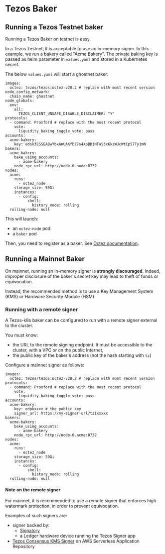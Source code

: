 # Tezos Baker

## Running a Tezos Testnet baker

Running a Tezos Baker on testnet is easy.

In a Tezos Testnet, it is acceptable to use an in-memory signer. In this example, we run a bakery called "Acme Bakery". The private baking key is passed as helm parameter in `values.yaml` and stored in a Kubernetes secret.

The below `values.yaml` will start a ghostnet baker:

```
images:
  octez: tezos/tezos:octez-v20.2 # replace with most recent version
node_config_network:
  chain_name: ghostnet
node_globals:
  env:
    all:
      TEZOS_CLIENT_UNSAFE_DISABLE_DISCLAIMER: "Y"
protocols:
  - command: Proxford # replace with the most recent protocol
    vote:
      liquidity_baking_toggle_vote: pass
accounts:
  acme-bakery:
    key: edsk3ESSEABwYbxAnUAKfbZ7s4XpBDiNFaS3xKkzWJcWtCp57Ty1mN
bakers:
  acme-bakery:
    bake_using_accounts:
      - acme-bakery
    node_rpc_url: http://node-0.node:8732
nodes:
  acme:
    runs:
      - octez_node
    storage_size: 50Gi
    instances:
      - config:
          shell:
            history_mode: rolling
  rolling-node: null
```

This will launch:

* an `octez-node` pod
* a `baker` pod

Then, you need to register as a baker. See [Octez documentation](https://tezos.gitlab.io/introduction/howtorun.html#register-and-check-your-rights).

## Running a Mainnet Baker

On mainnet, running an in-memory signer is **strongly discouraged**. Indeed, improper disclosure of the baker's secret key may lead to theft of funds or equivocation.

Instead, the recommended method is to use a Key Management System (KMS) or Hardware Security Module (HSM).

### Running with a remote signer

A Tezos-k8s baker can be configured to run with a remote signer external to the cluster.

You must know:
* the URL to the remote signing endpoint. It must be accessible to the cluster, with a VPC or on the public Internet,
* the public key of the baker's address (not the hash starting with `tz`)

Configure a mainnet signer as follows:

```
images:
  octez: tezos/tezos:octez-v20.2 # replace with most recent version
protocols:
  - command: Proxford # replace with the most recent protocol
    vote:
      liquidity_baking_toggle_vote: pass
accounts:
  acme-bakery:
    key: edpkxxxx # the public key
    signer_url: https://my-signer-url/tz1xxxxx
bakers:
  acme-bakery:
    bake_using_accounts:
      - acme-bakery
    node_rpc_url: http://node-0.acme:8732
nodes:
  acme:
    runs:
      - octez_node
    storage_size: 50Gi
    instances:
      - config:
          shell:
            history_mode: rolling
  rolling-node: null
```

#### Note on the remote signer

For mainnet, it is recommended to use a remote signer that enforces high watermark protection, in order to prevent equivocation.

Examples of such signers are:

* signer backed by:
  * [Signatory](https://signatory.io)
  * a Ledger hardware device running the Tezos Signer app
* [Tezos Consensus KMS Signer](https://serverlessrepo.aws.amazon.com/applications/us-east-2/030073751340/tezos-consensus-kms-signer) on AWS Serverless Application Repository
